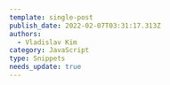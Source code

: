 ```yaml
---
template: single-post
publish_date: 2022-02-07T03:31:17.313Z
authors:
  - Vladislav Kim
category: JavaScript
type: Snippets
needs_update: true
---
```

